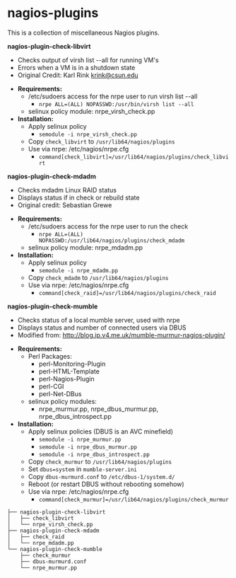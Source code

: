 nagios-plugins
===================

This is a collection of miscellaneous Nagios plugins.

**nagios-plugin-check-libvirt**
   - Checks output of virsh list --all for running VM's
   - Errors when a VM is in a shutdown state
   - Original Credit: Karl Rink <krink@csun.edu>
   * __Requirements:__
      - /etc/sudoers access for the nrpe user to run virsh list --all
         - `nrpe ALL=(ALL) NOPASSWD:/usr/bin/virsh list --all`
      - selinux policy module: nrpe_virsh_check.pp
   * __Installation:__
      - Apply selinux policy
         * `semodule -i nrpe_virsh_check.pp`
      - Copy `check_libvirt` to `/usr/lib64/nagios/plugins`
      - Use via nrpe: /etc/nagios/nrpe.cfg
         * `command[check_libvirt]=/usr/lib64/nagios/plugins/check_libvirt`
 
**nagios-plugin-check-mdadm**
   - Checks mdadm Linux RAID status
   - Displays status if in check or rebuild state
   - Original credit: Sebastian Grewe
   * __Requirements:__ 
      - /etc/sudoers access for the nrpe user to run the check
         - `nrpe ALL=(ALL) NOPASSWD:/usr/lib64/nagios/plugins/check_mdadm`
      - selinux policy module: nrpe_mdadm.pp
   * __Installation:__
      - Apply selinux policy
         * `semodule -i nrpe_mdadm.pp`
      - Copy `check_mdadm` to `/usr/lib64/nagios/plugins`
      - Use via nrpe: /etc/nagios/nrpe.cfg
         * `command[check_raid]=/usr/lib64/nagios/plugins/check_raid`

**nagios-plugin-check-mumble**
   - Checks status of a local mumble server, used with nrpe
   - Displays status and number of connected users via DBUS
   - Modified from: http://blog.ip.v4.me.uk/mumble-murmur-nagios-plugin/
   * __Requirements:__
      - Perl Packages:
         - perl-Monitoring-Plugin 
         - perl-HTML-Template
         - perl-Nagios-Plugin
         - perl-CGI
         - perl-Net-DBus
      - selinux policy modules:
         - nrpe_murmur.pp, nrpe_dbus_murmur.pp, nrpe_dbus_introspect.pp
   * __Installation:__
      - Apply selinux policies (DBUS is an AVC minefield)
         * `semodule -i nrpe_murmur.pp`
         * `semodule -i nrpe_dbus_murmur.pp`
         * `semodule -i nrpe_dbus_introspect.pp`
      - Copy `check_murmur` to `/usr/lib64/nagios/plugins`
      - Set `dbus=system` in `mumble-server.ini`
      - Copy `dbus-murmurd.conf` to `/etc/dbus-1/system.d/`
      - Reboot (or restart DBUS without rebooting somehow)
      - Use via nrpe: /etc/nagios/nrpe.cfg
         * `command[check_murmur]=/usr/lib64/nagios/plugins/check_murmur`
```
├── nagios-plugin-check-libvirt
│   ├── check_libvirt
│   └── nrpe_virsh_check.pp
├── nagios-plugin-check-mdadm
│   ├── check_raid
│   └── nrpe_mdadm.pp
└── nagios-plugin-check-mumble
    ├── check_murmur
    ├── dbus-murmurd.conf
    └── nrpe_murmur.pp
```

